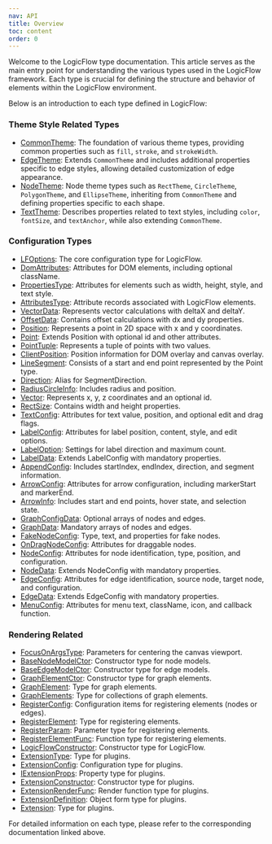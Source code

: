 ```yaml
---
nav: API
title: Overview
toc: content
order: 0
---
```


Welcome to the LogicFlow type documentation. This article serves as the main entry point for understanding the various types used in the LogicFlow framework. Each type is crucial for defining the structure and behavior of elements within the LogicFlow environment.

Below is an introduction to each type defined in LogicFlow:

### Theme Style Related Types
- [CommonTheme](commonTheme.en.md): The foundation of various theme types, providing common properties such as `fill`, `stroke`, and `strokeWidth`.
- [EdgeTheme](edgeTheme.en.md): Extends `CommonTheme` and includes additional properties specific to edge styles, allowing detailed customization of edge appearance.
- [NodeTheme](nodeTheme.en.md): Node theme types such as `RectTheme`, `CircleTheme`, `PolygonTheme`, and `EllipseTheme`, inheriting from `CommonTheme` and defining properties specific to each shape.
- [TextTheme](textTheme.en.md): Describes properties related to text styles, including `color`, `fontSize`, and `textAnchor`, while also extending `CommonTheme`.

### Configuration Types
- [LFOptions](LFOptions.en.md): The core configuration type for LogicFlow.
- [DomAttributes](domAttributes.en.md): Attributes for DOM elements, including optional className.
- [PropertiesType](propertiesType.en.md): Attributes for elements such as width, height, style, and text style.
- [AttributesType](attributesType.en.md): Attribute records associated with LogicFlow elements.
- [VectorData](vectorData.en.md): Represents vector calculations with deltaX and deltaY.
- [OffsetData](offsetData.en.md): Contains offset calculations with dx and dy properties.
- [Position](position.en.md): Represents a point in 2D space with x and y coordinates.
- [Point](point.md): Extends Position with optional id and other attributes.
- [PointTuple](pointTuple.en.md): Represents a tuple of points with two values.
- [ClientPosition](clientPosition.en.md): Position information for DOM overlay and canvas overlay.
- [LineSegment](lineSegment.en.md): Consists of a start and end point represented by the Point type.
- [Direction](direction.en.md): Alias for SegmentDirection.
- [RadiusCircleInfo](radiusCircleInfo.en.md): Includes radius and position.
- [Vector](vector.en.md): Represents x, y, z coordinates and an optional id.
- [RectSize](rectSize.en.md): Contains width and height properties.
- [TextConfig](textConfig.en.md): Attributes for text value, position, and optional edit and drag flags.
- [LabelConfig](labelConfig.en.md): Attributes for label position, content, style, and edit options.
- [LabelOption](labelOption.en.md): Settings for label direction and maximum count.
- [LabelData](labelData.en.md): Extends LabelConfig with mandatory properties.
- [AppendConfig](appendConfig.en.md): Includes startIndex, endIndex, direction, and segment information.
- [ArrowConfig](arrowConfig.en.md): Attributes for arrow configuration, including markerStart and markerEnd.
- [ArrowInfo](arrowInfo.en.md): Includes start and end points, hover state, and selection state.
- [GraphConfigData](graphConfigData.en.md): Optional arrays of nodes and edges.
- [GraphData](graphData.en.md): Mandatory arrays of nodes and edges.
- [FakeNodeConfig](fakeNodeConfig.en.md): Type, text, and properties for fake nodes.
- [OnDragNodeConfig](onDragNodeConfig.en.md): Attributes for draggable nodes.
- [NodeConfig](nodeConfig.en.md): Attributes for node identification, type, position, and configuration.
- [NodeData](nodeData.en.md): Extends NodeConfig with mandatory properties.
- [EdgeConfig](edgeConfig.en.md): Attributes for edge identification, source node, target node, and configuration.
- [EdgeData](edgeData.en.md): Extends EdgeConfig with mandatory properties.
- [MenuConfig](menuConfig.en.md): Attributes for menu text, className, icon, and callback function.

### Rendering Related
- [FocusOnArgsType](FocusOnArgsType.en.md): Parameters for centering the canvas viewport.
- [BaseNodeModelCtor](BaseNodeModelCtor.en.md): Constructor type for node models.
- [BaseEdgeModelCtor](BaseEdgeModelCtor.en.md): Constructor type for edge models.
- [GraphElementCtor](GraphElementCtor.en.md): Constructor type for graph elements.
- [GraphElement](GraphElement.en.md): Type for graph elements.
- [GraphElements](GraphElements.en.md): Type for collections of graph elements.
- [RegisterConfig](RegisterConfig.en.md): Configuration items for registering elements (nodes or edges).
- [RegisterElement](RegisterElement.en.md): Type for registering elements.
- [RegisterParam](RegisterParam.en.md): Parameter type for registering elements.
- [RegisterElementFunc](RegisterElementFunc.en.md): Function type for registering elements.
- [LogicFlowConstructor](LogicFlowConstructor.en.md): Constructor type for LogicFlow.
- [ExtensionType](ExtensionType.en.md): Type for plugins.
- [ExtensionConfig](ExtensionConfig.en.md): Configuration type for plugins.
- [IExtensionProps](IExtensionProps.en.md): Property type for plugins.
- [ExtensionConstructor](ExtensionConstructor.en.md): Constructor type for plugins.
- [ExtensionRenderFunc](ExtensionRenderFunc.en.md): Render function type for plugins.
- [ExtensionDefinition](ExtensionDefinition.en.md): Object form type for plugins.
- [Extension](Extension.en.md): Type for plugins.

For detailed information on each type, please refer to the corresponding documentation linked above.